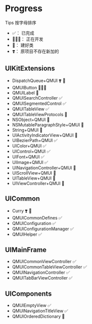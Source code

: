 # Progress

Tips
按字母排序
* ✅： 已完成
* 👨🏼‍💻： 正在开发
* 👷： 建好类
* ❣️： 原项目不存在新加的

## UIKitExtensions

* DispatchQueue+QMUI  ❣️ 👷
* QMUIButton  👨🏼‍💻
* QMUILabel  👷
* QMUISearchController  ‍✅
* QMUISegmentedControl  ✅
* QMUITableView  ✅
* QMUITableViewProtocols  👷
* NSObject+QMUI  👷
* NSMutableParagraphStyle+QMUI  👷
* String+QMUI  👷
* UIActivityIndicatorView+QMUI  👷
* UIBezierPath+QMUI  ✅
* UIColor+QMUI  ✅
* UIControl+QMUI  ✅
* UIFont+QMUI  ✅
* UIImage+QMUI  ✅
* UINavigationController+QMUI  👷
* UIScrollView+QMUI  👷
* UITableView+QMUI  👷
* UIViewController+QMUI  👷



## UICommon

* Curry  ❣️ 👷
* QMUICommonDefines  ✅
* QMUIConfiguration  ✅
* QMUIConfigurationManager  ✅
* QMUIHelper  ✅



## UIMainFrame

* QMUICommonViewController  ✅
* QMUICommonTableViewController  ✅
* QMUINavigationController  ✅
* QMUITabBarViewController  ✅



## UIComponents

* QMUIEmptyView  ✅
* QMUINavigationTitleView   ✅
* QMUIOrderedDictionary  👷
